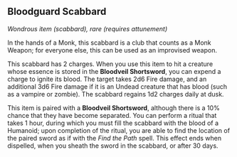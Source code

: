 ## Bloodguard Scabbard
*Wondrous item (scabbard), rare (requires attunement)*

In the hands of a Monk, this scabbard is a club that counts as a Monk Weapon; for everyone else, this can be used as an improvised weapon. 

This scabbard has 2 charges. When you use this item to hit a creature whose essence is stored in the **Bloodveil Shortsword**, you can expend a charge to ignite its blood. The target takes 2d6 Fire damage, and an additional 3d6 Fire damage if it is an Undead creature that has blood (such as a vampire or zombie). The scabbard regains 1d2 charges daily at dusk.

This item is paired with a **Bloodveil Shortsword**, although there is a 10% chance that they have become separated. You can perform a ritual that takes 1 hour, during which you must fill the scabbard with the blood of a Humanoid; upon completion of the ritual, you are able to find the location of the paired sword as if with the _Find the Path_ spell. This effect ends when dispelled, when you sheath the sword in the scabbard, or after 30 days.
